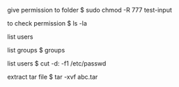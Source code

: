 give permission to folder
$ sudo chmod -R 777 test-input

to check permission
$ ls -la

list users 


list groups
$ groups

list users 
$ cut -d: -f1 /etc/passwd


extract tar file
$ tar -xvf abc.tar


